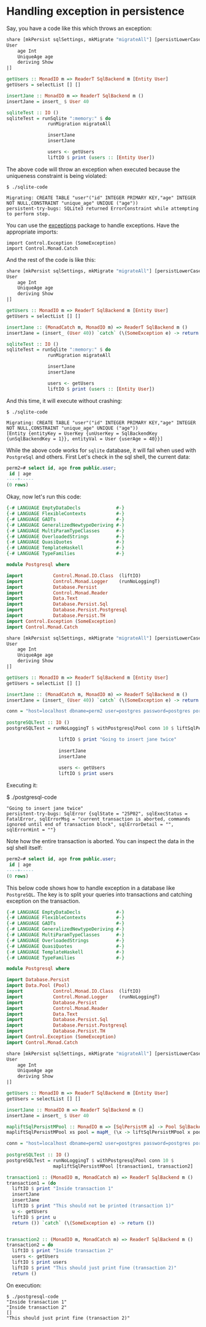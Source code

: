 # Handling exception in persistence

Say, you have a code like this which throws an exception:

``` haskell
share [mkPersist sqlSettings, mkMigrate "migrateAll"] [persistLowerCase|
User
    age Int
    UniqueAge age
    deriving Show
|]

getUsers :: MonadIO m => ReaderT SqlBackend m [Entity User]
getUsers = selectList [] []

insertJane :: MonadIO m => ReaderT SqlBackend m ()
insertJane = insert_ $ User 40

sqliteTest :: IO ()
sqliteTest = runSqlite ":memory:" $ do
               runMigration migrateAll

               insertJane
               insertJane

               users <- getUsers
               liftIO $ print (users :: [Entity User])
```

The above code will throw an exception when executed because the uniqueness constraint is being violated:

```
$ ./sqlite-code

Migrating: CREATE TABLE "user"("id" INTEGER PRIMARY KEY,"age" INTEGER NOT NULL,CONSTRAINT "unique_age" UNIQUE ("age"))
persistent-try-bugs: SQLite3 returned ErrorConstraint while attempting to perform step.
```

You can use the [exceptions](https://hackage.haskell.org/package/exceptions) package to handle exceptions. Have the appropriate imports:

```
import Control.Exception (SomeException)
import Control.Monad.Catch
```

And the rest of the code is like this:

``` haskell
share [mkPersist sqlSettings, mkMigrate "migrateAll"] [persistLowerCase|
User
    age Int
    UniqueAge age
    deriving Show
|]

getUsers :: MonadIO m => ReaderT SqlBackend m [Entity User]
getUsers = selectList [] []

insertJane :: (MonadCatch m, MonadIO m) => ReaderT SqlBackend m ()
insertJane = (insert_ (User 40)) `catch` (\(SomeException e) -> return ())

sqliteTest :: IO ()
sqliteTest = runSqlite ":memory:" $ do
               runMigration migrateAll

               insertJane
               insertJane

               users <- getUsers
               liftIO $ print (users :: [Entity User])
```

And this time, it will execute without crashing:

``` 
$ ./sqlite-code

Migrating: CREATE TABLE "user"("id" INTEGER PRIMARY KEY,"age" INTEGER NOT NULL,CONSTRAINT "unique_age" UNIQUE ("age"))
[Entity {entityKey = UserKey {unUserKey = SqlBackendKey {unSqlBackendKey = 1}}, entityVal = User {userAge = 40}}]
```

While the above code works for `sqlite` database, it will fail when used with `PostgreSql` and others. First Let's check in the sql shell, the current data:

``` sql
perm2=# select id, age from public.user;
 id | age
----+-----
(0 rows)
```

Okay, now let's run this code:

```haskell
{-# LANGUAGE EmptyDataDecls             #-}
{-# LANGUAGE FlexibleContexts           #-}
{-# LANGUAGE GADTs                      #-}
{-# LANGUAGE GeneralizedNewtypeDeriving #-}
{-# LANGUAGE MultiParamTypeClasses      #-}
{-# LANGUAGE OverloadedStrings          #-}
{-# LANGUAGE QuasiQuotes                #-}
{-# LANGUAGE TemplateHaskell            #-}
{-# LANGUAGE TypeFamilies               #-}

module Postgresql where

import           Control.Monad.IO.Class  (liftIO)
import           Control.Monad.Logger    (runNoLoggingT)
import           Database.Persist
import           Control.Monad.Reader
import           Data.Text
import           Database.Persist.Sql
import           Database.Persist.Postgresql
import           Database.Persist.TH
import Control.Exception (SomeException)
import Control.Monad.Catch

share [mkPersist sqlSettings, mkMigrate "migrateAll"] [persistLowerCase|
User
    age Int
    UniqueAge age
    deriving Show
|]

getUsers :: MonadIO m => ReaderT SqlBackend m [Entity User]
getUsers = selectList [] []

insertJane :: (MonadCatch m, MonadIO m) => ReaderT SqlBackend m ()
insertJane = (insert_ (User 40)) `catch` (\(SomeException e) -> return ())

conn = "host=localhost dbname=perm2 user=postgres password=postgres port=5432"
       
postgreSQLTest :: IO ()
postgreSQLTest = runNoLoggingT $ withPostgresqlPool conn 10 $ liftSqlPersistMPool $ do

                   liftIO $ print "Going to insert jane twice"
                   
                   insertJane
                   insertJane
                   
                   users <- getUsers
                   liftIO $ print users

```

Executing it:

$ ./postgresql-code

``` shellsession
"Going to insert jane twice"
persistent-try-bugs: SqlError {sqlState = "25P02", sqlExecStatus = FatalError, sqlErrorMsg = "current transaction is aborted, commands ignored until end of transaction block", sqlErrorDetail = "", sqlErrorHint = ""}
```

Note how the entire transaction is aborted. You can inspect the data in the sql shell itself:

``` sql
perm2=# select id, age from public.user;
 id | age
----+-----
(0 rows)
```

This below code shows how to handle exception in a database like `PostgreSQL`. The key is to split your queries into transactions and catching exception on the transaction.

``` haskell
{-# LANGUAGE EmptyDataDecls             #-}
{-# LANGUAGE FlexibleContexts           #-}
{-# LANGUAGE GADTs                      #-}
{-# LANGUAGE GeneralizedNewtypeDeriving #-}
{-# LANGUAGE MultiParamTypeClasses      #-}
{-# LANGUAGE OverloadedStrings          #-}
{-# LANGUAGE QuasiQuotes                #-}
{-# LANGUAGE TemplateHaskell            #-}
{-# LANGUAGE TypeFamilies               #-}

module Postgresql where

import Database.Persist
import Data.Pool (Pool)
import           Control.Monad.IO.Class  (liftIO)
import           Control.Monad.Logger    (runNoLoggingT)
import           Database.Persist
import           Control.Monad.Reader
import           Data.Text
import           Database.Persist.Sql
import           Database.Persist.Postgresql
import           Database.Persist.TH
import Control.Exception (SomeException)
import Control.Monad.Catch

share [mkPersist sqlSettings, mkMigrate "migrateAll"] [persistLowerCase|
User
    age Int
    UniqueAge age
    deriving Show
|]

getUsers :: MonadIO m => ReaderT SqlBackend m [Entity User]
getUsers = selectList [] []

insertJane :: MonadIO m => ReaderT SqlBackend m ()
insertJane = insert_ $ User 40

mapliftSqlPersistMPool :: MonadIO m => [SqlPersistM a] -> Pool SqlBackend -> m ()
mapliftSqlPersistMPool xs pool = mapM_ (\x -> liftSqlPersistMPool x pool) xs

conn = "host=localhost dbname=perm2 user=postgres password=postgres port=5432"
       
postgreSQLTest :: IO ()
postgreSQLTest = runNoLoggingT $ withPostgresqlPool conn 10 $ 
                 mapliftSqlPersistMPool [transaction1, transaction2]

transaction1 :: (MonadIO m, MonadCatch m) => ReaderT SqlBackend m ()
transaction1 = (do
  liftIO $ print "Inside transaction 1"
  insertJane
  insertJane
  liftIO $ print "This should not be printed (transaction 1)"
  u <- getUsers
  liftIO $ print u
  return ()) `catch` (\(SomeException e) -> return ())


transaction2 :: (MonadIO m, MonadCatch m) => ReaderT SqlBackend m ()
transaction2 = do
  liftIO $ print "Inside transaction 2"
  users <- getUsers
  liftIO $ print users
  liftIO $ print "This should just print fine (transaction 2)"
  return ()
```

On execution:

``` shellsession
$ ./postgresql-code
"Inside transaction 1"
"Inside transaction 2"
[]
"This should just print fine (transaction 2)"
```

